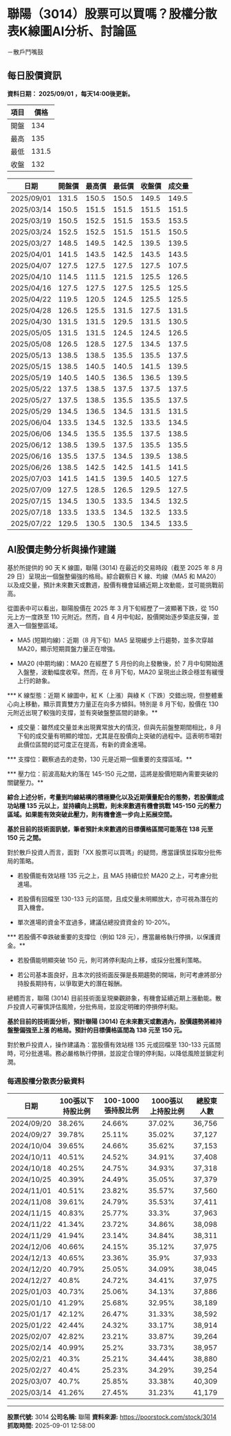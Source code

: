 # 聯陽（3014）股票可以買嗎？股權分散表K線圖AI分析、討論區
－散戶鬥嘴鼓

## 每日股價資訊

**資料日期： 2025/09/01 ，每天14:00後更新。**

| 項目 | 價格 |
|------|------|
| 開盤 | 134 |
| 最高 | 135 |
| 最低 | 131.5 |
| 收盤 | 132 |

| 日期 | 開盤價 | 最高價 | 最低價 | 收盤價 | 成交量 |
|------|--------|--------|--------|--------|--------|
| 2025/09/01 | 131.5 | 150.5 | 150.5 | 149.5 | 149.5 |
| 2025/03/14 | 150.5 | 151.5 | 151.5 | 151.5 | 151.5 |
| 2025/03/19 | 150.5 | 152.5 | 151.5 | 153.5 | 153.5 |
| 2025/03/24 | 152.5 | 152.5 | 151.5 | 151.5 | 150.5 |
| 2025/03/27 | 148.5 | 149.5 | 142.5 | 139.5 | 139.5 |
| 2025/04/01 | 141.5 | 143.5 | 142.5 | 143.5 | 143.5 |
| 2025/04/07 | 127.5 | 127.5 | 127.5 | 127.5 | 107.5 |
| 2025/04/10 | 114.5 | 111.5 | 121.5 | 125.5 | 126.5 |
| 2025/04/16 | 127.5 | 127.5 | 127.5 | 125.5 | 125.5 |
| 2025/04/22 | 119.5 | 120.5 | 124.5 | 125.5 | 125.5 |
| 2025/04/28 | 126.5 | 125.5 | 131.5 | 127.5 | 131.5 |
| 2025/04/30 | 131.5 | 131.5 | 129.5 | 131.5 | 130.5 |
| 2025/05/05 | 131.5 | 131.5 | 124.5 | 124.5 | 126.5 |
| 2025/05/08 | 126.5 | 128.5 | 127.5 | 134.5 | 137.5 |
| 2025/05/13 | 138.5 | 138.5 | 135.5 | 135.5 | 137.5 |
| 2025/05/15 | 138.5 | 140.5 | 140.5 | 141.5 | 139.5 |
| 2025/05/19 | 140.5 | 140.5 | 136.5 | 136.5 | 139.5 |
| 2025/05/22 | 137.5 | 138.5 | 137.5 | 137.5 | 137.5 |
| 2025/05/27 | 137.5 | 138.5 | 135.5 | 135.5 | 137.5 |
| 2025/05/29 | 134.5 | 136.5 | 134.5 | 131.5 | 131.5 |
| 2025/06/04 | 133.5 | 134.5 | 132.5 | 133.5 | 134.5 |
| 2025/06/06 | 134.5 | 135.5 | 135.5 | 137.5 | 138.5 |
| 2025/06/12 | 138.5 | 139.5 | 137.5 | 135.5 | 135.5 |
| 2025/06/16 | 135.5 | 137.5 | 134.5 | 139.5 | 138.5 |
| 2025/06/26 | 138.5 | 142.5 | 142.5 | 141.5 | 141.5 |
| 2025/07/03 | 141.5 | 141.5 | 139.5 | 140.5 | 127.5 |
| 2025/07/09 | 127.5 | 128.5 | 126.5 | 129.5 | 127.5 |
| 2025/07/15 | 134.5 | 130.5 | 133.5 | 134.5 | 132.5 |
| 2025/07/18 | 133.5 | 133.5 | 134.5 | 132.5 | 133.5 |
| 2025/07/22 | 129.5 | 130.5 | 130.5 | 134.5 | 133.5 |

## AI股價走勢分析與操作建議

基於所提供的 90 天 K 線圖，聯陽 (3014) 在最近的交易時段（截至 2025 年 8 月 29 日）呈現出一個盤整偏強的格局。綜合觀察日 K 線、均線（MA5 和 MA20）以及成交量，預計未來數天或數週，股價有機會延續近期上攻動能，並可能挑戰前高。

從圖表中可以看出，聯陽股價在 2025 年 3 月下旬經歷了一波顯著下跌，從 150 元上方一度跌至 110 元附近。然而，自 4 月中旬起，股價開始逐步築底反彈，並進入一個盤整區域。

*   MA5 (短期均線)：近期（8 月下旬）MA5 呈現緩步上行趨勢，並多次穿越 MA20，顯示短期買盤力量正在增強。

*   MA20 (中期均線)：MA20 在經歷了 5 月份的向上發散後，於 7 月中旬開始進入盤整，波動幅度收窄。然而，在 8 月下旬，MA20 呈現出止跌企穩並有緩慢上行的跡象。

***   K 線型態：近期 K 線圖中，紅 K（上漲）與綠 K（下跌）交錯出現，但整體重心向上移動，顯示買賣雙方力量正在向多方傾斜。特別是 8 月下旬，股價在 130 元附近出現了較強的支撐，並有突破盤整區間的跡象。**

*   成交量：雖然成交量並未出現異常放大的情況，但與先前盤整期間相比，8 月下旬的成交量有明顯的增加，尤其是在股價向上突破的過程中。這表明市場對此價位區間的認可度正在提高，有新的資金進場。

***   支撐位：觀察過去的走勢，130 元是近期一個重要的支撐區域。**

***   壓力位：前波高點大約落在 145-150 元之間，這將是股價短期內需要突破的關鍵壓力。**

**綜合上述分析，考量到均線結構的積極變化以及近期價量配合的態勢，若股價能成功站穩 135 元以上，並持續向上挑戰，則未來數週有機會挑戰 145-150 元的壓力區域。如果能有效突破此壓力，則有機會進一步向上拓展空間。**

**基於目前的技術面訊號，筆者預計未來數週的目標價格區間可能落在 **138 元至 150 元** 之間。**

對於散戶投資人而言，面對「XX 股票可以買嗎」的疑問，應當謹慎並採取分批佈局的策略。

*   若股價能有效站穩 135 元之上，且 MA5 持續位於 MA20 之上，可考慮分批進場。

*   若股價有回檔至 130-133 元的區間，且成交量未明顯放大，亦可視為潛在的買入機會。

*   單次進場的資金不宜過多，建議佔總投資資金的 10-20%。

***   若股價不幸跌破重要的支撐位（例如 128 元），應當嚴格執行停損，以保護資金。**

*   若股價能明顯突破 150 元，則可將停利點向上移，或採分批獲利策略。

*   若公司基本面良好，且本次的技術面反彈是長期趨勢的開端，則可考慮將部分持股長期持有，以爭取更大的潛在報酬。

總體而言，聯陽 (3014) 目前技術面呈現樂觀跡象，有機會延續近期上漲動能。散戶投資人可審慎評估風險，分批佈局，並設定明確的停損停利點。

**基於目前的技術面分析，預計聯陽 (3014) 在未來數天或數週內，股價趨勢將維持 **盤整偏強至上漲** 的格局。預計的目標價格區間為 **138 元至 150 元**。**

對於散戶投資人，操作建議為：當股價有效站穩 135 元或回檔至 130-133 元區間時，可分批進場。務必嚴格執行停損，並設定合理的停利點，以降低風險並鎖定利潤。

### 每週股權分散表分級資料

| 日期 | 100張以下持股比例 | 100-1000張持股比例 | 1000張以上持股比例 | 總股東人數 |
|------|-------------------|--------------------|--------------------|----------|
| 2024/09/20 | 38.26% | 24.66% | 37.02% | 36,756 |
| 2024/09/27 | 39.78% | 25.11% | 35.02% | 37,127 |
| 2024/10/04 | 39.65% | 24.66% | 35.62% | 37,153 |
| 2024/10/11 | 40.51% | 24.52% | 34.91% | 37,408 |
| 2024/10/18 | 40.25% | 24.75% | 34.93% | 37,318 |
| 2024/10/25 | 40.39% | 24.49% | 35.05% | 37,379 |
| 2024/11/01 | 40.51% | 23.82% | 35.57% | 37,560 |
| 2024/11/08 | 39.61% | 24.79% | 35.53% | 37,411 |
| 2024/11/15 | 40.83% | 25.77% | 33.3% | 37,963 |
| 2024/11/22 | 41.34% | 23.72% | 34.86% | 38,098 |
| 2024/11/29 | 41.94% | 23.14% | 34.84% | 38,311 |
| 2024/12/06 | 40.66% | 24.15% | 35.12% | 37,975 |
| 2024/12/13 | 40.65% | 23.36% | 35.9% | 37,933 |
| 2024/12/20 | 40.79% | 25.05% | 34.09% | 38,045 |
| 2024/12/27 | 40.8% | 24.72% | 34.41% | 37,975 |
| 2025/01/03 | 40.73% | 25.06% | 34.13% | 37,886 |
| 2025/01/10 | 41.29% | 25.68% | 32.95% | 38,189 |
| 2025/01/17 | 42.12% | 26.47% | 31.33% | 38,592 |
| 2025/01/22 | 42.44% | 24.32% | 33.17% | 38,914 |
| 2025/02/07 | 42.82% | 23.21% | 33.87% | 39,264 |
| 2025/02/14 | 40.99% | 25.2% | 33.73% | 38,957 |
| 2025/02/21 | 40.3% | 25.21% | 34.44% | 38,880 |
| 2025/02/27 | 40.4% | 25.23% | 34.29% | 39,254 |
| 2025/03/07 | 40.7% | 25.85% | 33.38% | 40,309 |
| 2025/03/14 | 41.26% | 27.45% | 31.23% | 41,179 |

---

**股票代號:** 3014
**公司名稱:** 聯陽
**資料來源:** https://poorstock.com/stock/3014
**抓取時間:** 2025-09-01 12:58:00